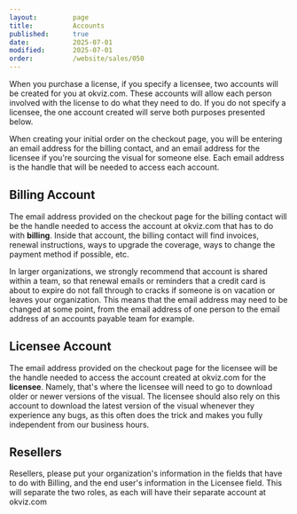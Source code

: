 ```yaml
---
layout:         page
title:          Accounts
published:      true
date:           2025-07-01
modified:       2025-07-01
order:          /website/sales/050
---
```


When you purchase a license, if you specify a licensee, two accounts will be created for you at okviz.com. These accounts will allow each person involved with the license to do what they need to do. If you do not specify a licensee, the one account created will serve both purposes presented below. 

When creating your initial order on the checkout page, you will be entering an email address for the billing contact, and an email address for the licensee if you're sourcing the visual for someone else. Each email address is the handle that will be needed to access each account. 

## Billing Account

The email address provided on the checkout page for the billing contact will be the handle needed to access the account at okviz.com that has to do with **billing**. Inside that account, the billing contact will find invoices, renewal instructions, ways to upgrade the coverage, ways to change the payment method if possible, etc. 

In larger organizations, we strongly recommend that account is shared within  a team, so that renewal emails or reminders that a credit card is about to expire do not fall through to cracks if someone is on vacation or leaves your organization. This means that the email address may need to be changed at some point, from the email address of one person to the email address of an accounts payable team for example.

## Licensee Account

The email address provided on the checkout page for the licensee will be the handle needed to access the account created at okviz.com for the **licensee**. Namely, that's where the licensee will need to go to download older or newer versions of the visual. The licensee should also rely on this account to download the latest version of the visual whenever they experience any bugs, as this often does the trick and makes you fully independent from our business hours.

## Resellers

Resellers, please put your organization's information in the fields that have to do with Billing, and the end user's information in the Licensee field. This will separate the two roles, as each will have their separate account at okviz.com